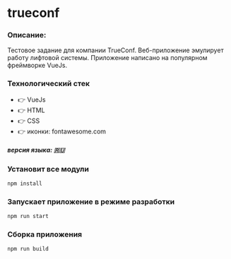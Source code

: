 # trueconf
### Описание: 
Тестовое задание для компании TrueConf. Веб-приложение эмулирует работу лифтовой системы.
Приложение написано на популярном фреймворке VueJs.
### Технологический стек
* :point_right: VueJs
* :point_right: HTML
* :point_right: CSS
* :point_right: иконки: fontawesome.com
##### версия языка: :ru:


###  Установит все модули
```sh
npm install
```

### Запускает приложение в режиме разработки

```sh
npm run start
```

### Сборка приложения

```sh
npm run build
```
